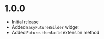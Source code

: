 # 1.0.0

- Initial release
- Added `EasyFutureBuilder` widget
- Added `Future.thenBuild` extension method
